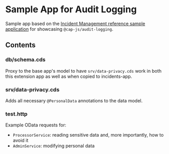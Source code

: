 # Sample App for Audit Logging

Sample app based on the [Incident Management reference sample application](https://github.com/cap-js/incidents-app) for showcasing `@cap-js/audit-logging`.

## Contents

### db/schema.cds

Proxy to the base app's model to have `srv/data-privacy.cds` work in both this extension app as well as when copied to incidents-app.

### srv/data-privacy.cds

Adds all necessary `@PersonalData` annotations to the data model.

### test.http

Example OData requests for:

- `ProcessorService`: reading sensitive data and, more importantly, how to avoid it
- `AdminService`: modifying personal data
